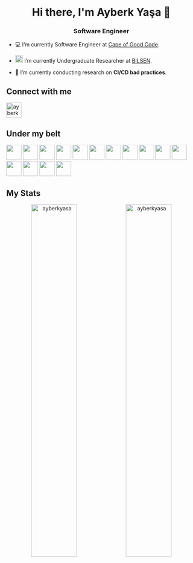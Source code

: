 <h1 align="center">Hi there, I'm Ayberk Yaşa 👋</h1>
<h3 align="center">Software Engineer</h3>

- 💻 I’m currently Software Engineer at [Cape of Good Code](https://capeofgoodcode.com/).

- <img src="https://bilsen.cs.bilkent.edu.tr/img/bilsen-logo-circled.png" style="width:20px;"> I’m currently Undergraduate Researcher at [BILSEN](https://bilsen.cs.bilkent.edu.tr/).

- 📑 I’m currently conducting research on **CI/CD bad practices**.


## Connect with me
<p align="left">
  <a href="https://linkedin.com/in/ayberkyasa" target="blank"><img align="center" src="https://cdn.jsdelivr.net/gh/devicons/devicon/icons/linkedin/linkedin-original.svg" alt="ayberkyasa" width="40" /></a>
</p>

## Under my belt
<p align="left">
  <img src="https://cdn.jsdelivr.net/gh/devicons/devicon/icons/java/java-original.svg" width="40"/>
  <img src="https://cdn.jsdelivr.net/gh/devicons/devicon/icons/python/python-original.svg" width="40"/>
  <img src="https://cdn.jsdelivr.net/gh/devicons/devicon/icons/javascript/javascript-plain.svg" width="40"/>
  <img src="https://cdn.jsdelivr.net/gh/devicons/devicon/icons/typescript/typescript-plain.svg" width="40"/>
  <img src="https://cdn.jsdelivr.net/gh/devicons/devicon/icons/spring/spring-original.svg" width="40"/>
  <img src="https://cdn.jsdelivr.net/gh/devicons/devicon/icons/django/django-plain.svg" width="40"/>
  <img src="https://cdn.jsdelivr.net/gh/devicons/devicon/icons/flask/flask-original.svg" width="40"/>
  <img src="https://cdn.jsdelivr.net/gh/devicons/devicon/icons/vuejs/vuejs-original.svg" width="40"/>
  <img src="https://cdn.jsdelivr.net/gh/devicons/devicon/icons/vuetify/vuetify-original.svg" width="40"/>
  <img src="https://cdn.jsdelivr.net/gh/devicons/devicon/icons/angularjs/angularjs-original.svg" width="40"/>
  <img src="https://cdn.jsdelivr.net/gh/devicons/devicon/icons/docker/docker-plain.svg" width="40"/>
  <img src="https://cdn.jsdelivr.net/gh/devicons/devicon/icons/mysql/mysql-original-wordmark.svg" width="40"/>
  <img src="https://cdn.jsdelivr.net/gh/devicons/devicon/icons/postgresql/postgresql-original-wordmark.svg" width="40"/>
  <img src="https://cdn.jsdelivr.net/gh/devicons/devicon/icons/oracle/oracle-original.svg" width="40"/>
  <img src="https://cdn.jsdelivr.net/gh/devicons/devicon/icons/mongodb/mongodb-original-wordmark.svg" width="40"/>
</p>

## My Stats
<p align="center">
  <img width="49%" src="https://github-readme-stats.vercel.app/api?username=ayberkyasa&count_private=true&show_icons=true&theme=gotham" alt="ayberkyasa" />
  <img width="49%" src="https://github-readme-streak-stats.herokuapp.com/?user=ayberkyasa&theme=gotham" alt="ayberkyasa" />
</p>
